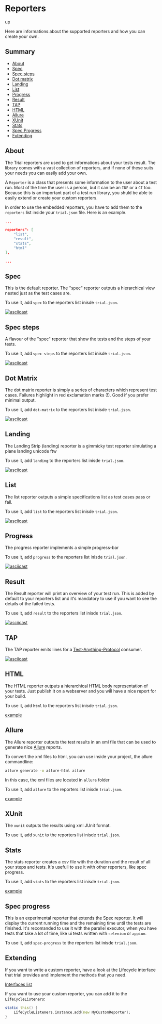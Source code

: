 # Reporters

[up](../README.md)


Here are informations about the supported reporters and how you can create your own.

## Summary

  - [About](#about)
  - [Spec](#spec)
  - [Spec steps](#spec-steps)
  - [Dot matrix](#dot-matrix)
  - [Landing](#landing)
  - [List](#list)
  - [Progress](#progress)
  - [Result](#result)
  - [TAP](#tap)
  - [HTML](#html)
  - [Allure](#allure)
  - [XUnit](#xunit)
  - [Stats](#stats)
  - [Spec Progress](#spec-progress)
  - [Extending](#extending)

## About

The Trial reporters are used to get informations about your tests result. The library comes with a vast
collection of reporters, and if none of these suits your needs you can easily add your own.

A `Reporter` is a class that presents some information to the user about a test run. Most of the time the user is
a person, but it can be an `IDE` or a `CI` too. Because this is an important part of a test run library, you shuld
be able to easily extend or create your custom reporters.

In order to use the embedded reporters, you have to add them to the `reporters` list inside your `trial.json` file.
Here is an example.

```json
...

reporters": [
    "list",
    "result",
    "stats",
    "html"
],

...
```

## Spec

This is the default reporter. The "spec" reporter outputs a hierarchical view nested just as the test cases are.

To use it, add `spec` to the reporters list inisde `trial.json`.

[![asciicast](https://asciinema.org/a/9z1tolgn7x55v41i3mm3wlkum.png)](https://asciinema.org/a/9z1tolgn7x55v41i3mm3wlkum)

## Spec steps

A flavour of the "spec" reporter that show the tests and the steps of your tests.

To use it, add `spec-steps` to the reporters list inisde `trial.json`.

[![asciicast](https://asciinema.org/a/122462.png)](https://asciinema.org/a/122462)

## Dot Matrix

The dot matrix reporter is simply a series of characters which represent test cases. Failures highlight in red exclamation marks (!). Good if you prefer minimal output.

To use it, add `dot-matrix` to the reporters list inisde `trial.json`.

[![asciicast](https://asciinema.org/a/122458.png)](https://asciinema.org/a/122458)

## Landing

The Landing Strip (landing) reporter is a gimmicky test reporter simulating a plane landing unicode ftw

To use it, add `landing` to the reporters list inisde `trial.json`.

[![asciicast](https://asciinema.org/a/122459.png)](https://asciinema.org/a/122459)

## List

The list reporter outputs a simple specifications list as test cases pass or fail.

To use it, add `list` to the reporters list inisde `trial.json`.

[![asciicast](https://asciinema.org/a/b4u0o9vba18dquzdgwif7anl5.png)](https://asciinema.org/a/b4u0o9vba18dquzdgwif7anl5)

## Progress

The progress reporter implements a simple progress-bar

To use it, add `progress` to the reporters list inisde `trial.json`.

[![asciicast](https://asciinema.org/a/122460.png)](https://asciinema.org/a/122460)

## Result

The Result reporter will print an overview of your test run. This is added by default to your reporters list and it's
mandatory to use if you want to see the details of the failed tests.

To use it, add `result` to the reporters list inisde `trial.json`.

[![asciicast](https://asciinema.org/a/12x1mkxfmsj1j0f7qqwarkiyw.png)](https://asciinema.org/a/12x1mkxfmsj1j0f7qqwarkiyw)

## TAP

The TAP reporter emits lines for a [Test-Anything-Protocol](https://en.wikipedia.org/wiki/Test_Anything_Protocol) consumer.

[![asciicast](https://asciinema.org/a/135734.png)](https://asciinema.org/a/135734)

## HTML

The HTML reporter outputs a hierarchical HTML body representation of your tests. Just publish it on a webserver
and you will have a nice report for your build.

To use it, add `html` to the reporters list inisde `trial.json`.

[example](http://trial.szabobogdan.com/artifacts/result.html)

## Allure

The Allure reporter outputs the test results in an xml file that can be used to
generate nice [Allure](https://docs.qameta.io/allure/2.0/) reports.

To convert the xml files to html, you can use inside your project, the allure commandline:

```bash
allure generate -o allure-html allure
```

In this case, the xml files are located in `allure` folder

To use it, add `allure` to the reporters list inisde `trial.json`.

[example](http://trial.szabobogdan.com/artifacts/allure/)

## XUnit

The `xunit` outputs the results using xml JUnit format.

To use it, add `xunit` to the reporters list inisde `trial.json`.

## Stats

The stats reporter creates a csv file with the duration and the result of all your steps and tests. It's usefull to use it with other reporters, like spec progress.

To use it, add `stats` to the reporters list inisde `trial.json`.

[example](http://trial.szabobogdan.com/artifacts/trial-stats.csv)

## Spec progress

This is an experimental reporter that extends the Spec reporter. It will display the current running time and the remaining time until the tests are finished. It's recomanded to use it with the parallel executor, when you have tests that take a lot
of time, like ui tests written with `selenium` or `appium`.

To use it, add `spec-progress` to the reporters list inisde `trial.json`.

## Extending

If you want to write a custom reporter, have a look at the Lifecycle interface that trial provides and implement the methods that you need.

[Interfaces list](http://trial.szabobogdan.com/api/trial/interfaces.html)

If you want to use your custom reporter, you can add it to the `LifeCycleListeners`:

```d
static this() {
    LifeCycleListeners.instance.add(new MyCustomReporter);
}
```

